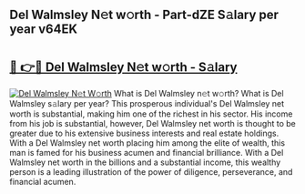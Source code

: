 ## Del Walmsley N𝚎t w𝚘rth - Part-dZE S𝚊lary per year v64EK

# <h2><a href="http://gc3ab1.nevu.top/?p=Del+Walmsley">🔗 👉🔴 Del Walmsley N𝚎t w𝚘rth - S𝚊lary</a></h2>

[![Del Walmsley N𝚎t W𝚘rth](https://i.imgur.com/Oavwk0R.jpeg)](http://gc3ab1.nevu.top/?p=Del+Walmsley)
What is Del Walmsley n𝚎t w𝚘rth? What is Del Walmsley s𝚊lary per year?
This prosperous individual's Del Walmsley net worth is substantial, making him one of the richest in his sector. His income from his job is substantial, however, Del Walmsley net worth is thought to be greater due to his extensive business interests and real estate holdings. With a Del Walmsley net worth placing him among the elite of wealth, this man is famed for his business acumen and financial brilliance. With a Del Walmsley net worth in the billions and a substantial income, this wealthy person is a leading illustration of the power of diligence, perseverance, and financial acumen.
